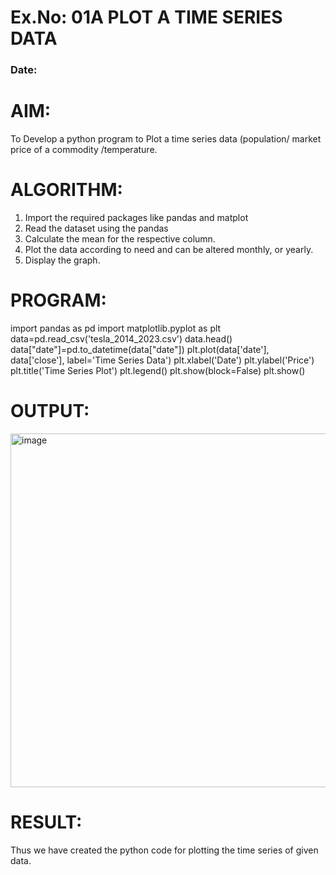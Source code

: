 # Ex.No: 01A PLOT A TIME SERIES DATA
###  Date: 

# AIM:
To Develop a python program to Plot a time series data (population/ market price of a commodity
/temperature.
# ALGORITHM:
1. Import the required packages like pandas and matplot
2. Read the dataset using the pandas
3. Calculate the mean for the respective column.
4. Plot the data according to need and can be altered monthly, or yearly.
5. Display the graph.
# PROGRAM:
import pandas as pd
import matplotlib.pyplot as plt
data=pd.read_csv('tesla_2014_2023.csv')
data.head()
data["date"]=pd.to_datetime(data["date"])
plt.plot(data['date'], data['close'], label='Time Series Data')
plt.xlabel('Date')
plt.ylabel('Price')
plt.title('Time Series Plot')
plt.legend()
plt.show(block=False)
plt.show()










# OUTPUT:
<img width="831" height="566" alt="image" src="https://github.com/user-attachments/assets/2475311f-8083-437e-9527-e4761e55c6a7" />




# RESULT:
Thus we have created the python code for plotting the time series of given data.
